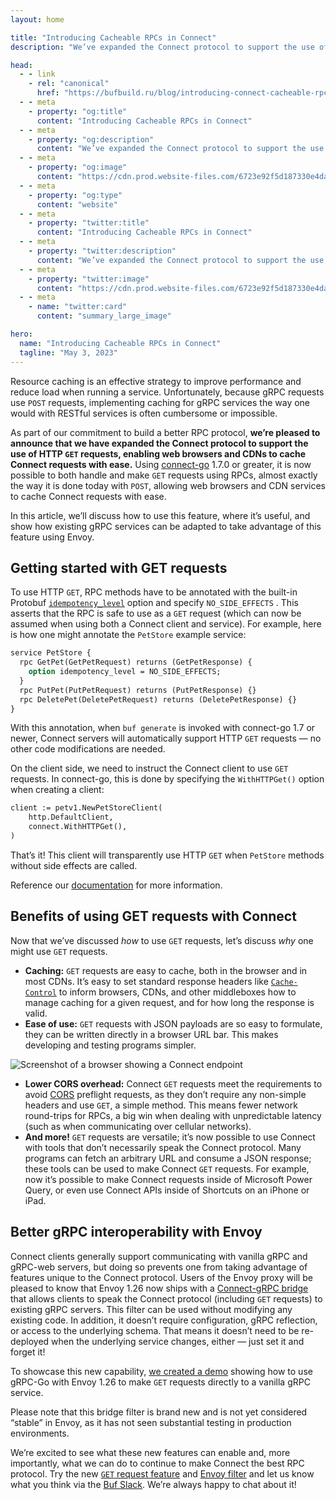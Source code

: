 ```yaml
---
layout: home

title: "Introducing Cacheable RPCs in Connect"
description: "We’ve expanded the Connect protocol to support the use of HTTP GET requests, enabling web browsers and CDNs to cache Connect requests with ease."

head:
  - - link
    - rel: "canonical"
      href: "https://bufbuild.ru/blog/introducing-connect-cacheable-rpcs"
  - - meta
    - property: "og:title"
      content: "Introducing Cacheable RPCs in Connect"
  - - meta
    - property: "og:description"
      content: "We’ve expanded the Connect protocol to support the use of HTTP GET requests, enabling web browsers and CDNs to cache Connect requests with ease."
  - - meta
    - property: "og:image"
      content: "https://cdn.prod.website-files.com/6723e92f5d187330e4da8144/6750cc63468564195baa47e0_Cacheable%20RPCs.png"
  - - meta
    - property: "og:type"
      content: "website"
  - - meta
    - property: "twitter:title"
      content: "Introducing Cacheable RPCs in Connect"
  - - meta
    - property: "twitter:description"
      content: "We’ve expanded the Connect protocol to support the use of HTTP GET requests, enabling web browsers and CDNs to cache Connect requests with ease."
  - - meta
    - property: "twitter:image"
      content: "https://cdn.prod.website-files.com/6723e92f5d187330e4da8144/6750cc63468564195baa47e0_Cacheable%20RPCs.png"
  - - meta
    - name: "twitter:card"
      content: "summary_large_image"

hero:
  name: "Introducing Cacheable RPCs in Connect"
  tagline: "May 3, 2023"
---
```


Resource caching is an effective strategy to improve performance and reduce load when running a service. Unfortunately, because gRPC requests use `POST` requests, implementing caching for gRPC services the way one would with RESTful services is often cumbersome or impossible.

As part of our commitment to build a better RPC protocol, **we’re pleased to announce that we have expanded the Connect protocol to support the use of HTTP `GET` requests, enabling web browsers and CDNs to cache Connect requests with ease.** Using [connect-go](https://github.com/connectrpc/connect-go) 1.7.0 or greater, it is now possible to both handle and make `GET` requests using RPCs, almost exactly the way it is done today with `POST`, allowing web browsers and CDN services to cache Connect requests with ease.

In this article, we’ll discuss how to use this feature, where it’s useful, and show how existing gRPC services can be adapted to take advantage of this feature using Envoy.

## Getting started with GET requests

To use HTTP `GET`, RPC methods have to be annotated with the built-in Protobuf [`idempotency_level`](https://github.com/protocolbuffers/protobuf/blob/e5679c01e8f47e8a5e7172444676bda1c2ada875/src/google/protobuf/descriptor.proto#L803) option and specify `NO_SIDE_EFFECTS` . This asserts that the RPC is safe to use as a `GET` request (which can now be assumed when using both a Connect client and service). For example, here is how one might annotate the `PetStore` example service:

```protobuf
service PetStore {
  rpc GetPet(GetPetRequest) returns (GetPetResponse) {
    option idempotency_level = NO_SIDE_EFFECTS;
  }
  rpc PutPet(PutPetRequest) returns (PutPetResponse) {}
  rpc DeletePet(DeletePetRequest) returns (DeletePetResponse) {}
}
```

With this annotation, when `buf generate` is invoked with connect-go 1.7 or newer, Connect servers will automatically support HTTP `GET` requests — no other code modifications are needed.

On the client side, we need to instruct the Connect client to use `GET` requests. In connect-go, this is done by specifying the `WithHTTPGet()` option when creating a client:

```protobuf
client := petv1.NewPetStoreClient(
    http.DefaultClient,
    connect.WithHTTPGet(),
)
```

That’s it! This client will transparently use HTTP `GET` when `PetStore` methods without side effects are called.

Reference our [documentation](https://connectrpc.com/docs/go/get-requests-and-caching) for more information.

## Benefits of using GET requests with Connect

Now that we’ve discussed _how_ to use `GET` requests, let’s discuss _why_ one might use `GET` requests.

- **Caching:** `GET` requests are easy to cache, both in the browser and in most CDNs. It’s easy to set standard response headers like [`Cache-Control`](https://developer.mozilla.org/en-US/docs/Web/HTTP/Headers/Cache-Control) to inform browsers, CDNs, and other middleboxes how to manage caching for a given request, and for how long the response is valid.
- **Ease of use:** `GET` requests with JSON payloads are so easy to formulate, they can be written directly in a browser URL bar. This makes developing and testing programs simpler.

![Screenshot of a browser showing a Connect endpoint](https://cdn.prod.website-files.com/6723e92f5d187330e4da8144/6747a3e74202f4330658eecf_browse-to-endpoint-Y7767U24.png)

- **Lower CORS overhead:** Connect `GET` requests meet the requirements to avoid [CORS](https://www.w3.org/TR/2020/SPSD-cors-20200602/) preflight requests, as they don’t require any non-simple headers and use `GET`, a simple method. This means fewer network round-trips for RPCs, a big win when dealing with unpredictable latency (such as when communicating over cellular networks).
- **And more!** `GET` requests are versatile; it’s now possible to use Connect with tools that don’t necessarily speak the Connect protocol. Many programs can fetch an arbitrary URL and consume a JSON response; these tools can be used to make Connect `GET` requests. For example, now it’s possible to make Connect requests inside of Microsoft Power Query, or even use Connect APIs inside of Shortcuts on an iPhone or iPad.

## Better gRPC interoperability with Envoy

Connect clients generally support communicating with vanilla gRPC and gRPC-web servers, but doing so prevents one from taking advantage of features unique to the Connect protocol. Users of the Envoy proxy will be pleased to know that Envoy 1.26 now ships with a [Connect-gRPC bridge](https://www.envoyproxy.io/docs/envoy/v1.26.0/configuration/http/http_filters/connect_grpc_bridge_filter#config-http-filters-connect-grpc-bridge) that allows clients to speak the Connect protocol (including `GET` requests) to existing gRPC servers. This filter can be used without modifying any existing code. In addition, it doesn’t require configuration, gRPC reflection, or access to the underlying schema. That means it doesn’t need to be re-deployed when the underlying service changes, either — just set it and forget it!

To showcase this new capability, [we created a demo](https://github.com/connectrpc/envoy-demo) showing how to use gRPC-Go with Envoy 1.26 to make `GET` requests directly to a vanilla gRPC service.

Please note that this bridge filter is brand new and is not yet considered “stable” in Envoy, as it has not seen substantial testing in production environments.

We’re excited to see what these new features can enable and, more importantly, what we can do to continue to make Connect the best RPC protocol. Try the new [`GET` request feature](https://connectrpc.com/docs/go/get-requests-and-caching) and [Envoy filter](https://www.envoyproxy.io/docs/envoy/v1.26.0/configuration/http/http_filters/connect_grpc_bridge_filter#config-http-filters-connect-grpc-bridge) and let us know what you think via the [Buf Slack](https://buf.build/b/slack/). We’re always happy to chat about it!

‍
